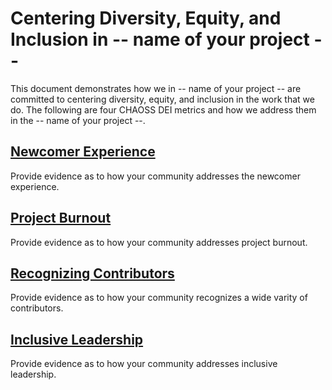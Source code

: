 # Centering Diversity, Equity, and Inclusion in -- name of your project --

This document demonstrates how we in -- name of your project -- are committed to centering diversity, equity, and inclusion in the work that we do. The following are four CHAOSS DEI metrics and how we address them in the -- name of your project --. 

## [Newcomer Experience](https://docs.google.com/document/d/1EbLKdac1IysMO9f3pQZBAUVNWLZ5S6BRUU3KYYx9r30/edit?usp=sharing)
Provide evidence as to how your community addresses the newcomer experience.

## [Project Burnout](https://chaoss.community/metric-project-burnout/)
Provide evidence as to how your community addresses project burnout.

## [Recognizing Contributors](https://chaoss.community/metric-contributors/)
Provide evidence as to how your community recognizes a wide varity of contributors.

## [Inclusive Leadership](https://chaoss.community/metric-inclusive-leadership/)
Provide evidence as to how your community addresses inclusive leadership.
